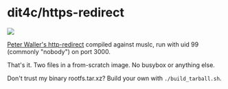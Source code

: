 # dit4c/https-redirect

[![](https://badge.imagelayers.io/dit4c/https-redirect:latest.svg)](https://imagelayers.io/?images=dit4c/https-redirect:latest)

[Peter Waller's http-redirect](https://github.com/pwaller/https-redirect) compiled against muslc, run with uid 99 (commonly "nobody") on port 3000.

That's it. Two files in a from-scratch image. No busybox or anything else.

Don't trust my binary rootfs.tar.xz? Build your own with `./build_tarball.sh`.
